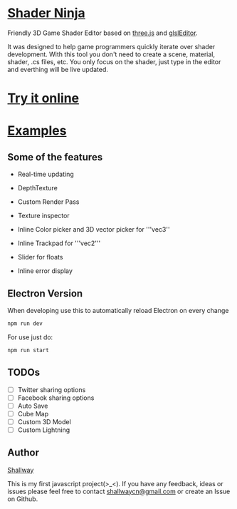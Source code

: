 # [Shader Ninja](http://shallway.ninja/shaderninja)

Friendly 3D Game Shader Editor based on [three.js](https://github.com/mrdoob/three.js/) and [glslEditor](https://github.com/patriciogonzalezvivo/glslEditor).

It was designed to help game programmers quickly iterate over shader development. With this tool you don't need to create a scene, material, shader, .cs files, etc. You only focus on the shader, just type in the editor and everthing will be live updated. 

# [Try it online](http://shallway.ninja/shaderninja_editor)

# [Examples](http://shallway.ninja/shaderninja)

## Some of the features
- Real-time updating

- DepthTexture

- Custom Render Pass

- Texture inspector

- Inline Color picker and 3D vector picker for '''vec3''

- Inline Trackpad for '''vec2'''

- Slider for floats

- Inline error display

## Electron Version

When developing use this to automatically reload Electron on every change

```bash
npm run dev
```

For use just do:

```bash
npm run start
```

## TODOs

- [ ] Twitter sharing options
- [ ] Facebook sharing options
- [ ] Auto Save
- [ ] Cube Map
- [ ] Custom 3D Model
- [ ] Custom Lightning

## Author
[Shallway](http://shallway.ninja)

This is my first javascript project(>_<). If you have any feedback, ideas or issues please feel free to contact shallwaycn@gmail.com or create an Issue on Github.




